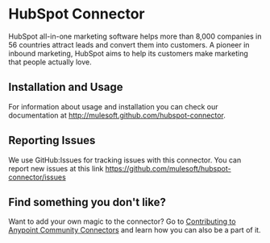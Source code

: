 
HubSpot Connector
=================

HubSpot all-in-one marketing software helps more than 8,000 companies in 56 countries attract leads and convert them into customers. A pioneer in inbound marketing, HubSpot aims to help its customers make marketing that people actually love.

Installation and Usage
----------------------

For information about usage and installation you can check our documentation at http://mulesoft.github.com/hubspot-connector.

Reporting Issues
----------------

We use GitHub:Issues for tracking issues with this connector. You can report new issues at this link https://github.com/mulesoft/hubspot-connector/issues

Find something you don't like?
------------------------------

Want to add your own magic to the connector? Go to [Contributing to Anypoint Community Connectors](http://mulesoft.github.io/connector-certification-docs/contr/index.html) and learn how you can also be a part of it.

